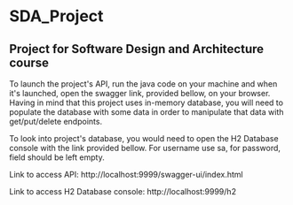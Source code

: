# SDA_Project
## Project for Software Design and Architecture course

To launch the project's API, run the java code on your machine and when it's launched, open the swagger link, provided bellow, on your browser. Having in mind that this project uses in-memory database, you will need to populate the database with some data in order to manipulate that data with get/put/delete endpoints.

To look into project's database, you would need to open the H2 Database console with the link provided bellow. For username use sa, for password, field should be left empty.

Link to access API: http://localhost:9999/swagger-ui/index.html

Link to access H2 Database console: http://localhost:9999/h2

